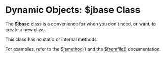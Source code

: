 # Dynamic Objects: $jbase Class

<PageHeader />

The **\$jbase** class is a convenience for when you don't need, or want, to create a new class.

This class has no static or internal methods.

For examples, refer to the [\$ismethod()](./../method-$ismethod()-&-$hasmethod()) and the [\$fromfile()](./../method-$fromfile()) documentation.

<PageFooter />
